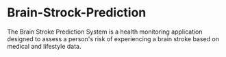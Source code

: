 # Brain-Strock-Prediction
The Brain Stroke Prediction System is a health monitoring application designed to assess a person's risk of experiencing a brain stroke based on medical and lifestyle data.
